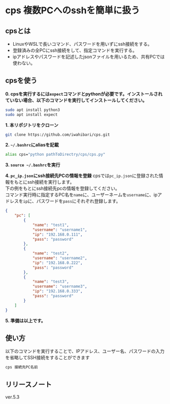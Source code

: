 # cps 複数PCへのsshを簡単に扱う

## cpsとは
- LinuxやWSLで長いコマンド、パスワードを用いずにssh接続をする。
- 登録済みの全PCにssh接続をして、指定コマンドを実行する。
- ipアドレスやパスワードを記述したjsonファイルを用いるため、共有PCでは使わない。

## cpsを使う

**0. cpsを実行するには`expect`コマンドとpythonが必要です。インストールされていない場合、以下のコマンドを実行してインストールしてください。**
```sh
sudo apt install python3
sudo apt install expect
```

**1. 本リポジトリをクローン**
```sh
git clone https://github.com/iwahibari/cps.git
```

**2. `~/.bashrc`にaliasを記載**
```sh
alias cps="python pathToDirectry/cps/cps.py"
```

**3. `source ~/.bashrc`を実行**

**4. `pc_ip.json`にssh接続先PCの情報を登録**
    cpsでは`pc_ip.json`に登録された情報をもとにssh接続を実行します。  
    下の例をもとにssh接続先pcの情報を登録してください。  
    コマンド実行時に指定するPC名を`name`に、ユーザーネームを`username`に、ipアドレスを`ip`に、パスワードを`pass`にそれぞれ登録します。  
```json
{
	"pc": [
		{
			"name": "test1",
			"username": "username1",
			"ip": "192.168.0.111",
			"pass": "password"
		},
		{
			"name": "test2",
			"username": "username2",
			"ip": "192.168.0.222",
			"pass": "password"
		},
		{
			"name": "test3",
			"username": "username3",
			"ip": "192.168.0.333",
			"pass": "password"
		}
	]
}
```

**5. 準備は以上です。**

## 使い方

以下のコマンドを実行することで、IPアドレス、ユーザー名、パスワードの入力を省略してSSH接続をすることができます
```sh
cps 接続先PC名前
```


## リリースノート

ver.5.3

